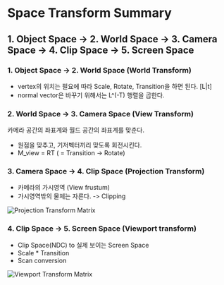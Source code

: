 # Space Transform Summary

## 1. Object Space -> 2. World Space -> 3. Camera Space -> 4. Clip Space -> 5. Screen Space

### 1. Object Space -> 2. World Space (World Transform)
- vertex의 위치는 필요에 따라 Scale, Rotate, Transition을 하면 된다. [L|t]
- normal vector은 바꾸기 위해서는 L^(-T) 행렬을 곱한다.

### 2. World Space -> 3. Camera Space (View Transform)
카메라 공간의 좌표계와 월드 공간의 좌표계를 맞춘다.
- 원점을 맞추고, 기저벡터끼리 맞도록 회전시킨다.
- M_view = RT ( = Transition -> Rotate)

### 3. Camera Space -> 4. Clip Space (Projection Transform)
- 카메라의 가시영역 (View frustum)
- 가시영역밖의 물체는 자른다. -> Clipping

![Projection Transform Matrix](https://i.stack.imgur.com/G4vP8.png)   


### 4. Clip Space -> 5. Screen Space (Viewport transform)
- Clip Space(NDC) to 실제 보이는 Screen Space
- Scale * Transition
- Scan conversion

![Viewport Transform Matrix](https://blog.kakaocdn.net/dn/UuhjK/btq18D9IB2Y/mZ7xMAPglOK8yj1JcaASZk/img.png)
